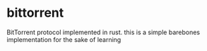 # bittorrent
BitTorrent protocol implemented in rust. this is a simple barebones implementation for the sake of learning
